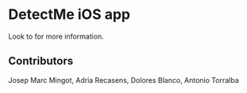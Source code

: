 DetectMe iOS app
================
Look to [](http://detectme.csail.mit.edu) for more information.


Contributors
------------

Josep Marc Mingot, Adria Recasens, Dolores Blanco, Antonio Torralba
